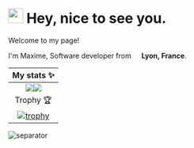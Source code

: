 <h1><img src="https://emojis.slackmojis.com/emojis/images/1531849430/4246/blob-sunglasses.gif?1531849430" width="30"/> Hey, nice to see you.</h1>



<!-- ![](https://visitor-badge.glitch.me/badge?page_id=mkubdev.mkubdev)  -->

Welcome to my page!

I'm Maxime, Software developer from <img src="https://image.flaticon.com/icons/svg/197/197560.svg" width="13"/> <b>Lyon, France</b>. 


<!--
 Metrics ✨           | 
 :--------------------: |
![Metrics](https://metrics.lecoq.io/mkubdev?template=terminal&isocalendar=1&languages=1&stars=1&tweets=1&activity=1&skyline=1&isocalendar.duration=full-year&languages.limit=8&languages.sections=most-used&languages.colors=github&languages.threshold=0%25&languages.indepth=false&languages.categories=markup%2C%20programming&languages.recent.categories=markup%2C%20programming&languages.recent.load=300&languages.recent.days=14&stars.limit=4&activity.limit=5&activity.load=300&activity.days=14&activity.filter=all&activity.visibility=all&activity.timestamps=false&skyline.year=2021&skyline.frames=60&skyline.quality=0.5&skyline.compatibility=true&tweets.attachments=false&tweets.limit=2&tweets.user=digikube1&config.timezone=Europe%2FParis) -->

| My stats ✨              | 
| :--------------------:   |
| <a href="https://github.com/mkubdev/"><img src="https://github-readme-stats.vercel.app/api?username=mkubdev&show_icons=true&theme=tokyonight" align="center"><img src="https://github-readme-streak-stats.herokuapp.com/?user=mkubdev&theme=tokyonight" align="center"></a> |
| Trophy 🏆          |
| [![trophy](https://github-profile-trophy.vercel.app/?username=mkubdev&theme=algolia&no-bg=true&row=2&column=4)](https://github-profile-trophy.vercel.app/?username=mkubdev&row=2&column=3&theme=algolia&no-bg=true) |

![separator](https://user-images.githubusercontent.com/73097560/115834477-dbab4500-a447-11eb-908a-139a6edaec5c.gif)
    



